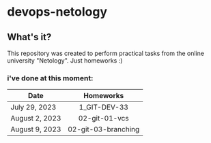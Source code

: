 # devops-netology

## What's it?

This repository was created to perform practical tasks from the online university "Netology".
Just homeworks :)

### i've done at this moment:

| Date           |          Homeworks          |
|----------------|:---------------------------:|
| July 29,  2023 |         1_GIT-DEV-33        |
| August 2, 2023 |        02-git-01-vcs        |
| August 9, 2023 |     02-git-03-branching     |

